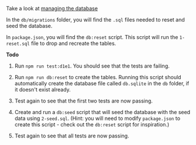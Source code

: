 Take a look at
[managing the database](https://tech-docs.corndel.com/express/managing-the-database)

In the `db/migrations` folder, you will find the `.sql` files needed to reset
and seed the database.

In `package.json`, you will find the `db:reset` script. This script will run the
`1-reset.sql` file to drop and recreate the tables.

**Todo**

1. Run `npm run test:d1e1`. You should see that the tests are failing.

2. Run `npm run db:reset` to create the tables. Running this script should
   automatically create the database file called `db.sqlite` in the `db` folder,
   if it doesn't exist already.

3. Test again to see that the first two tests are now passing.

4. Create and run a `db:seed` script that will seed the database with the seed
   data using `2-seed.sql`. (Hint: you will need to modify `package.json` to
   create this script - check out the `db:reset` script for inspiration.)

5. Test again to see that all tests are now passing.
